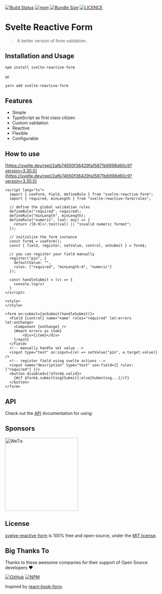 <p align="center">

[![Build Status](https://github.com/wetix/svelte-reactive-form/workflows/ci/badge.svg?branch=master)](https://github.com/wetix/svelte-reactive-form)
[![npm](https://img.shields.io/npm/v/svelte-reactive-form.svg)](https://www.npmjs.com/package/svelte-reactive-form)
[![Bundle Size](https://badgen.net/bundlephobia/minzip/svelte-reactive-form)](https://bundlephobia.com/result?p=svelte-reactive-form@0.4.4-beta)
[![LICENCE](https://img.shields.io/github/license/wetix/svelte-reactive-form)](https://github.com/wetix/svelte-reactive-form/blob/master/LICENSE)

</p>

# Svelte Reactive Form

> A better version of form validation. 

Installation and Usage
--------------------------

```bash
npm install svelte-reactive-form
```
or
```bash
yarn add svelte-reactive-form
```

Features
--------------------------
- Simple
- TypeScript as first class citizen
- Custom validation
- Reactive 
- Flexible
- Configurable

How to use
--------------------------
[https://svelte.dev/repl/2afb74650f36429fa15871b6998d60c9?version=3.30.0](https://svelte.dev/repl/2afb74650f36429fa15871b6998d60c9?version=3.30.0)

```svelte
<script lang="ts">
  import { useForm, Field, defineRule } from "svelte-reactive-form";
  import { required, minLength } from "svelte-reactive-form/rules";

  // define the global validation rules
  defineRule("required", required);
  defineRule("minLength", minLength);
  defineRule("numeric", (val: any) => {
    return /[0-9]+/.test(val) || "invalid numeric format";
  });

  // initialize the form instance
  const form$ = useForm();
  const { field, register, setValue, control, onSubmit } = form$;

  // you can register your field manually
  register("pin", { 
    defaultValue: "", 
    rules: ["required", "minLength:4", "numeric"]
  });

  const handleSubmit = (v) => {
    console.log(v)
  }
</script>

<style>
</style>

<form on:submit={onSubmit(handleSubmit)}>
  <Field {control} name="name" rules="required" let:errors let:onChange>
    <Component {onChange} />
    {#each errors as item}
        <div>{item}</div>
    {/each}
  </Field>
  <!-- manually handle set value -->
  <input type="text" on:input={(e) => setValue("pin", e.target.value)} />
  <!-- register field using svelte actions -->
  <input name="description" type="text" use:field={{ rules: ["required"] }}>
  <button disabled={!$form$.valid}>
    {#if $form$.submitting}Submit{:else}Submiting...{/if}
  </button>
</form>
```

API
--------------------------
Check out the [API](https://github.com/wetix/svelte-reactive-form/blob/master/docs/API.md) documentation for using:

Sponsors
--------------------------

<img src="https://asset.wetix.my/images/logo/wetix.png" alt="WeTix" width="240px">


License
--------------------------
[svelve-reactive-form](https://github.com/wetix/svelte-reactive-form) is 100% free and open-source, under the [MIT license](https://github.com/wetix/svelte-reactive-form/blob/master/LICENSE). 


Big Thanks To
--------------------------
Thanks to these awesome companies for their support of Open Source developers ❤

[![GitHub](https://jstools.dev/img/badges/github.svg)](https://github.com/open-source)
[![NPM](https://jstools.dev/img/badges/npm.svg)](https://www.npmjs.com/)

Inspired by [react-hook-form](https://react-hook-form.com/).


